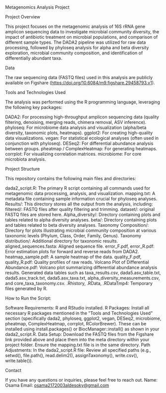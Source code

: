 Metagenomics Analysis Project

Project Overview

This project focuses on the metagenomic analysis of 16S rRNA gene amplicon sequencing data to investigate microbial community diversity, the impact of antibiotic treatment on microbial populations, and comparison of different sample types. The DADA2 pipeline was utilized for raw data processing, followed by phyloseq analysis for alpha and beta diversity exploration, microbial community composition, and identification of differentially abundant taxa.

Data

The raw sequencing data (FASTQ files) used in this analysis are publicly available on Figshare (https://doi.org/10.6084/m9.figshare.29458793.v1).

Tools and Technologies Used

The analysis was performed using the R programming language, leveraging the following key packages:

DADA2: For processing high-throughput amplicon sequencing data (quality filtering, denoising, merging reads, chimera removal, ASV inference).
phyloseq: For microbiome data analysis and visualization (alpha/beta diversity, taxonomic plots, heatmaps).
ggplot2: For creating high-quality data visualizations.
vegan: For statistical ecological analyses (often used in conjunction with phyloseq).
DESeq2: For differential abundance analysis between groups.
pheatmap / ComplexHeatmap: For generating heatmaps.
corrplot: For visualizing correlation matrices.
microbiome: For core microbiota analysis.

Project Structure

This repository contains the following main files and directories:

dada2_script.R: The primary R script containing all commands used for metagenomic data processing, analysis, and visualization.
mapping.txt: A metadata file containing sample information crucial for phyloseq analyses.
Results/: This directory stores all the output from the analysis, including:
filtered/: FASTQ files after quality filtering and trimming.
dataset/: original FASTQ files are stored here.
Alpha_diversity/: Directory containing plots and tables related to alpha diversity analyses.
beta/: Directory containing plots and tables related to beta diversity analyses.
Taxonomy Composition/: Directory for plots illustrating microbial community composition at various taxonomic levels (Phylum, Class, Order, Family, Genus).
Taxonomy distribution/: Additional directory for taxonomic results.
aligned_sequences.fasta: Aligned sequence file.
error_F.pdf, error_R.pdf: Error estimation plots for forward and reverse reads from DADA2.
heatmap_sample.pdf: A sample heatmap of the data.
quality_F.pdf, quality_R.pdf: Quality profiles of raw reads.
Volcano Plot of Differential Abundance.pdf: Volcano plot summarizing differential abundance analysis results.
Generated data tables such as taxa_results.csv, dada5.asv_table.txt, dada5.asv_track.txt, dada5.asv_taxa.txt, alpha_diversity_measurements.csv, and core_taxa_taxonomy.csv.
.Rhistory, .RData, .RDataTmp4: Temporary files generated by R.

How to Run the Script:

Software Requirements: R and RStudio installed.
R Packages: Install all necessary R packages mentioned in the "Tools and Technologies Used" section (specifically dada2, phyloseq, ggplot2, vegan, DESeq2, microbiome, pheatmap, ComplexHeatmap, corrplot, RColorBrewer). These can be installed using install.packages() or BiocManager::install() as shown in your dada2_script.R.
Data Setup: Download the FASTQ files from the Figshare link provided above and place them into the meta directory within your project folder. Ensure the mapping.txt file is in the same directory. 
Path Adjustments: In the dada2_script.R file: Review all specified paths (e.g., setwd(), file.path(), read.delim2(), assignTaxonomy(), write.csv(), write.table()). 


Contact

If you have any questions or inquiries, please feel free to reach out.
Name: Osama
Email: osama2172003aldesoky@gmail.com
